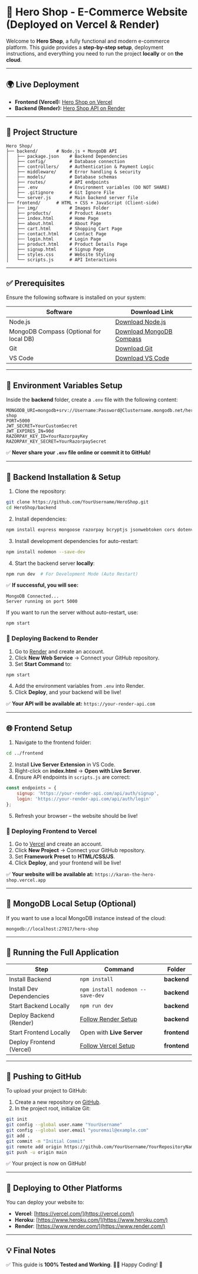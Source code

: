 # 🚀 Hero Shop - E-Commerce Website (Deployed on Vercel & Render)

Welcome to **Hero Shop**, a fully functional and modern e-commerce platform. This guide provides a **step-by-step setup**, deployment instructions, and everything you need to run the project **locally** or on **the cloud**.

---

## 🌍 Live Deployment
- **Frontend (Vercel):** [Hero Shop on Vercel](https://karan-the-hero-shop.vercel.app)
- **Backend (Render):** [Hero Shop API on Render](https://hero-shop.onrender.com)

---

## 📁 Project Structure
```
Hero Shop/
├── backend/       # Node.js + MongoDB API
│   ├── package.json    # Backend Dependencies
│   ├── config/         # Database connection
│   ├── controllers/    # Authentication & Payment Logic
│   ├── middleware/     # Error handling & security
│   ├── models/         # Database schemas
│   ├── routes/         # API endpoints
│   ├── .env            # Environment variables (DO NOT SHARE)
│   ├── .gitignore      # Git Ignore File
│   └── server.js       # Main backend server file
├── frontend/      # HTML + CSS + JavaScript (Client-side)
│   ├── img/            # Images Folder
│   ├── products/       # Product Assets
│   ├── index.html      # Home Page
│   ├── about.html      # About Page
│   ├── cart.html       # Shopping Cart Page
│   ├── contact.html    # Contact Page
│   ├── login.html      # Login Page
│   ├── product.html    # Product Details Page
│   ├── signup.html     # Signup Page
│   ├── styles.css      # Website Styling
│   └── scripts.js      # API Interactions
```

---

## ✅ Prerequisites
Ensure the following software is installed on your system:

| Software                                | Download Link                                                            |
| --------------------------------------- | ------------------------------------------------------------------------ |
| Node.js                                 | [Download Node.js](https://nodejs.org/)                                  |
| MongoDB Compass (Optional for local DB) | [Download MongoDB Compass](https://www.mongodb.com/try/download/compass) |
| Git                                     | [Download Git](https://git-scm.com/downloads)                            |
| VS Code                                 | [Download VS Code](https://code.visualstudio.com/)                       |

---

## 🔑 Environment Variables Setup
Inside the **backend** folder, create a `.env` file with the following content:

```env
MONGODB_URI=mongodb+srv://Username:Password@Clustername.mongodb.net/hero-shop
PORT=5000
JWT_SECRET=YourCustomSecret
JWT_EXPIRES_IN=90d
RAZORPAY_KEY_ID=YourRazorpayKey
RAZORPAY_KEY_SECRET=YourRazorpaySecret
```
✅ **Never share your `.env` file online or commit it to GitHub!**

---

## 📌 Backend Installation & Setup
1. Clone the repository:
```bash
git clone https://github.com/YourUsername/HeroShop.git
cd HeroShop/backend
```
2. Install dependencies:
```bash
npm install express mongoose razorpay bcryptjs jsonwebtoken cors dotenv express-validator compression helmet
```
3. Install development dependencies for auto-restart:
```bash
npm install nodemon --save-dev
```
4. Start the backend server **locally**:
```bash
npm run dev  # For Development Mode (Auto Restart)
```
✅ **If successful, you will see:**
```
MongoDB Connected...
Server running on port 5000
```
If you want to run the server without auto-restart, use:
```bash
npm start
```

### 🚀 Deploying Backend to Render
1. Go to [Render](https://render.com/) and create an account.
2. Click **New Web Service** → Connect your GitHub repository.
3. Set **Start Command** to:
```bash
npm start
```
4. Add the environment variables from `.env` into Render.
5. Click **Deploy**, and your backend will be live!

✅ **Your API will be available at:** `https://your-render-api.com`

---

## 🌐 Frontend Setup
1. Navigate to the frontend folder:
```bash
cd ../frontend
```
2. Install **Live Server Extension** in VS Code.
3. Right-click on **index.html** → **Open with Live Server**.
4. Ensure API endpoints in `scripts.js` are correct:
```js
const endpoints = {
    signup: 'https://your-render-api.com/api/auth/signup',
    login: 'https://your-render-api.com/api/auth/login'
};
```
5. Refresh your browser – the website should be live!

### 🚀 Deploying Frontend to Vercel
1. Go to [Vercel](https://vercel.com/) and create an account.
2. Click **New Project** → Connect your GitHub repository.
3. Set **Framework Preset** to **HTML/CSS/JS**.
4. Click **Deploy**, and your frontend will be live!

✅ **Your website will be available at:** `https://karan-the-hero-shop.vercel.app`

---

## 🔌 MongoDB Local Setup (Optional)
If you want to use a local MongoDB instance instead of the cloud:
```
mongodb://localhost:27017/hero-shop
```

---

## 🎯 Running the Full Application
| Step                     | Command                                     | Folder       |
| ------------------------ | ------------------------------------------- | ------------ |
| Install Backend          | `npm install`                               | **backend**  |
| Install Dev Dependencies | `npm install nodemon --save-dev`            | **backend**  |
| Start Backend Locally    | `npm run dev`                               | **backend**  |
| Deploy Backend (Render)  | [Follow Render Setup](https://render.com/)  | **backend**  |
| Start Frontend Locally   | Open with **Live Server**                   | **frontend** |
| Deploy Frontend (Vercel) | [Follow Vercel Setup](https://vercel.com/)  | **frontend** |

---

## 🚀 Pushing to GitHub
To upload your project to GitHub:

1. Create a new repository on [GitHub](https://github.com/).
2. In the project root, initialize Git:
```bash
git init
git config --global user.name "YourUsername"
git config --global user.email "youremail@example.com"
git add .
git commit -m "Initial Commit"
git remote add origin https://github.com/YourUsername/YourRepositoryName.git
git push -u origin main
```
✅ Your project is now on GitHub!

---

## 🚀 Deploying to Other Platforms
You can deploy your website to:
- **Vercel**: [https://vercel.com/](https://vercel.com/)
- **Heroku**: [https://www.heroku.com/](https://www.heroku.com/)
- **Render**: [https://www.render.com/](https://www.render.com/)

---

## 💡 Final Notes
✅ This guide is **100% Tested and Working**.
👨‍💻 Happy Coding! 🚀